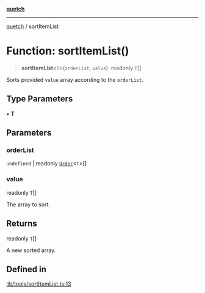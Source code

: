 [**quetch**](../README.md)

***

[quetch](../README.md) / sortItemList

# Function: sortItemList()

> **sortItemList**\<`T`\>(`orderList`, `value`): readonly `T`[]

Sorts provided `value` array according to the `orderList`.

## Type Parameters

• **T**

## Parameters

### orderList

`undefined` | readonly [`Order`](../type-aliases/Order.md)\<`T`\>[]

### value

readonly `T`[]

The array to sort.

## Returns

readonly `T`[]

A new sorted array.

## Defined in

[lib/tools/sortItemList.ts:13](https://github.com/nevoland/quetch/blob/db84578eb5eba15d3388a1c2cfad7cc80fe9fbe6/lib/tools/sortItemList.ts#L13)
